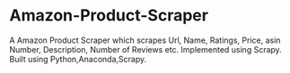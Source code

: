 # Amazon-Product-Scraper
A Amazon Product Scraper which scrapes Url, Name, Ratings, Price, asin Number, Description, Number of Reviews etc. Implemented using Scrapy. Built using Python,Anaconda,Scrapy.
